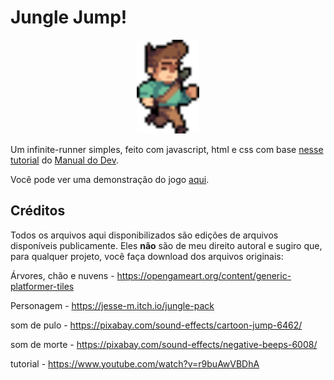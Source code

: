 # Jungle Jump!

<p align="center"><img src="https://github.com/joaopedrolourencoaffonso/jungle-jump/blob/main/static/runner.gif?raw=true" width="100" height="150"></p>


Um infinite-runner simples, feito com javascript, html e css com base [nesse tutorial](https://www.youtube.com/watch?v=r9buAwVBDhA) do [Manual do Dev](https://www.youtube.com/@ManualdoDev).

Você pode ver uma demonstração do jogo [aqui](https://youtu.be/YgnARn5XjNY).

## Créditos

Todos os arquivos aqui disponibilizados são edições de arquivos disponíveis publicamente. Eles **não** são de meu direito autoral e sugiro que, para qualquer projeto, você faça download dos arquivos originais:

Árvores, chão e nuvens - https://opengameart.org/content/generic-platformer-tiles

Personagem - https://jesse-m.itch.io/jungle-pack

som de pulo - https://pixabay.com/sound-effects/cartoon-jump-6462/

som de morte - https://pixabay.com/sound-effects/negative-beeps-6008/

tutorial - 	https://www.youtube.com/watch?v=r9buAwVBDhA
